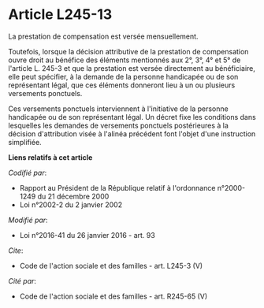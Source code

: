 # Article L245-13

La prestation de compensation est versée mensuellement. 

Toutefois, lorsque la décision attributive de la prestation de compensation ouvre droit au bénéfice des éléments mentionnés
aux 2°, 3°, 4° et 5° de l'article L. 245-3 et que la prestation est versée directement au bénéficiaire, elle peut spécifier,
à la demande de la personne handicapée ou de son représentant légal, que ces éléments donneront lieu à un ou plusieurs
versements ponctuels. 

Ces versements ponctuels interviennent à l'initiative de la personne handicapée ou de son représentant légal. Un décret fixe
les conditions dans lesquelles les demandes de versements ponctuels postérieures à la décision d'attribution visée à l'alinéa
précédent font l'objet d'une instruction simplifiée.

**Liens relatifs à cet article**

_Codifié par_:

  - Rapport au Président de la République relatif à l'ordonnance n°2000-1249 du 21 décembre 2000
  - Loi n°2002-2 du 2 janvier 2002

_Modifié par_:

  - Loi n°2016-41 du 26 janvier 2016 - art. 93

_Cite_:

  - Code de l'action sociale et des familles - art. L245-3 (V)

_Cité par_:

  - Code de l'action sociale et des familles - art. R245-65 (V)
